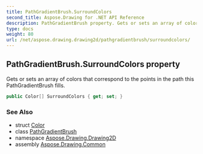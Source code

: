 ```yaml
---
title: PathGradientBrush.SurroundColors
second_title: Aspose.Drawing for .NET API Reference
description: PathGradientBrush property. Gets or sets an array of colors that correspond to the points in the path this PathGradientBrush fills
type: docs
weight: 80
url: /net/aspose.drawing.drawing2d/pathgradientbrush/surroundcolors/
---
```

## PathGradientBrush.SurroundColors property

Gets or sets an array of colors that correspond to the points in the path this PathGradientBrush fills.

```csharp
public Color[] SurroundColors { get; set; }
```

### See Also

* struct [Color](../../../aspose.drawing/color/)
* class [PathGradientBrush](../)
* namespace [Aspose.Drawing.Drawing2D](../../pathgradientbrush/)
* assembly [Aspose.Drawing.Common](../../../)


